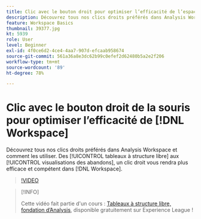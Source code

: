 ```yaml
---
title: Clic avec le bouton droit pour optimiser l’efficacité de l’espace de travail
description: Découvrez tous nos clics droits préférés dans Analysis Workspace et comment les utiliser. Des tableaux à structure libre aux visualisations des abandons, un clic droit vous rendra plus efficace et plus compétent dans l’espace de travail.
feature: Workspace Basics
thumbnail: 39377.jpg
kt: 5939
role: User
level: Beginner
exl-id: 4f0ce6d2-4ce4-4aa7-907d-efcaab958674
source-git-commit: 561a36a8e3dc62b99c0efef2d62480b5a2e2f206
workflow-type: tm+mt
source-wordcount: '89'
ht-degree: 78%

---
```


# Clic avec le bouton droit de la souris pour optimiser l’efficacité de [!DNL Workspace]

Découvrez tous nos clics droits préférés dans Analysis Workspace et comment les utiliser. Des [!UICONTROL tableaux à structure libre] aux [!UICONTROL visualisations des abandons], un clic droit vous rendra plus efficace et compétent dans [!DNL Workspace].

>[!VIDEO](https://video.tv.adobe.com/v/39377/?quality=12&learn=on)

>[!INFO]
>
> Cette vidéo fait partie d&#39;un cours : [Tableaux à structure libre, fondation d’Analysis](https://experienceleague.adobe.com/?recommended=Analytics-U-1-2020.3), disponible gratuitement sur Experience League !
